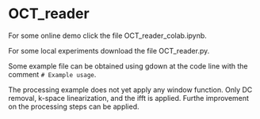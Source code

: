 # OCT_reader

For some online demo click the file OCT_reader_colab.ipynb.

For some local experiments download the file OCT_reader.py.

Some example file can be obtained using gdown at the code line with the comment `# Example usage`.

The processing example does not yet apply any window function.
Only DC removal, k-space linearization, and the ifft is applied.
Furthe improvement on the processing steps can be applied.


